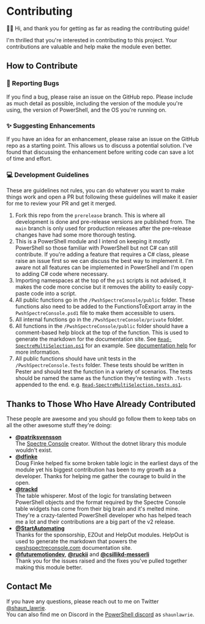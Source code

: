 # Contributing

👋🏻 Hi, and thank you for getting as far as reading the contributing guide!

I'm thrilled that you're interested in contributing to this project. Your contributions are valuable and help make the module even better.

## How to Contribute

### 🐛 Reporting Bugs

If you find a bug, please raise an issue on the GitHub repo. Please include as much detail as possible, including the version of the module you're using, the version of PowerShell, and the OS you're running on.

### ✨ Suggesting Enhancements

If you have an idea for an enhancement, please raise an issue on the GitHub repo as a starting point. This allows us to discuss a potential solution. I've found that discussing the enhancement before writing code can save a lot of time and effort.

### 💻 Development Guidelines

These are guidelines not rules, you can do whatever you want to make things work and open a PR but following these guidelines will make it easier for me to review your PR and get it merged.

1. Fork this repo from the `prerelease` branch. This is where all development is done and pre-release versions are published from. The `main` branch is only used for production releases after the pre-release changes have had some more thorough testing.
2. This is a PowerShell module and I intend on keeping it mostly PowerShell so those familiar with PowerShell but not C# can still contribute. If you're adding a feature that requires a C# class, please raise an issue first so we can discuss the best way to implement it. I'm aware not all features can be implemented in PowerShell and I'm open to adding C# code where necessary.
3. Importing namespaces at the top of the `ps1` scripts is not advised, it makes the code more concise but it removes the ability to easily copy-paste code into a script.
4. All public functions go in the `/PwshSpectreConsole/public` folder. These functions also need to be added to the FunctionsToExport array in the `PwshSpectreConsole.psd1` file to make them accessible to users.
5. All internal functions go in the `/PwshSpectreConsole/private` folder.
6. All functions in the `/PwshSpectreConsole/public` folder should have a comment-based help block at the top of the function. This is used to generate the markdown for the documentation site. See [`Read-SpectreMultiSelection.ps1`](PwshSpectreConsole/public/prompts/Read-SpectreMultiSelection.ps1) for an example. See [documentation help](/PwshSpectreConsole.Docs/README.md) for more information.
7. All public functions should have unit tests in the `/PwshSpectreConsole.Tests` folder. These tests should be written in Pester and should test the function in a variety of scenarios. The tests should be named the same as the function they're testing with `.Tests` appended to the end. e.g. [`Read-SpectreMultiSelection.tests.ps1`](PwshSpectreConsole.Tests/prompts/Read-SpectreMultiSelection.tests.ps1).

## Thanks to Those Who Have Already Contributed

These people are awesome and you should go follow them to keep tabs on all the other awesome stuff they're doing:

- **[@patriksvensson](https://github.com/patriksvensson)**  
  The [Spectre Console](https://spectreconsole.net/) creator. Without the dotnet library this module wouldn't exist.
- **[@dfinke](https://github.com/dfinke)**  
  Doug Finke helped fix some broken table logic in the earliest days of the module yet his biggest contribution has been to my growth as a developer. Thanks for helping me gather the courage to build in the open.
- **[@trackd](https://github.com/trackd)**  
  The table whisperer. Most of the logic for translating between PowerShell objects and the format required by the Spectre Console table widgets has come from their big brain and it's melted mine. They're a crazy-talented PowerShell developer who has helped teach me a lot and their contributions are a big part of the v2 release.
- **[@StartAutomating](https://github.com/StartAutomating)**  
  Thanks for the sponsorship, EZOut and HelpOut modules. HelpOut is used to generate the markdown that powers the [pwshspectreconsole.com](https://pwshspectreconsole.com/reference/formatting/format-spectrebarchart/) documentation site.
- **[@futuremotiondev](https://github.com/futuremotiondev)**, **[@ruckii](https://github.com/ruckii)** and **[@csillikd-messerli](https://github.com/csillikd-messerli)**  
  Thank you for the issues raised and the fixes you've pulled together making this module better.

## Contact Me

If you have any questions, please reach out to me on Twitter [@shaun_lawrie](https://twitter.com/shaun_lawrie).  
You can also find me on Discord in the [PowerShell discord](https://discord.gg/powershell) as `shaunlawrie`.
